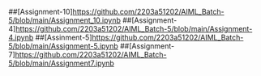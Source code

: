 ##[Assignment-10]https://github.com/2203a51202/AIML_Batch-5/blob/main/Assignment_10.ipynb
##[Assignment-4]https://github.com/2203a51202/AIML_Batch-5/blob/main/Assignment-4.ipynb
##[Assinment-5]https://github.com/2203a51202/AIML_Batch-5/blob/main/Assignment-5.ipynb
##[Assignment-7]https://github.com/2203a51202/AIML_Batch-5/blob/main/Assignment7.ipynb
